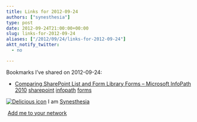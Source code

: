 ```yaml
---
title: Links for 2012-09-24
authors: ["synesthesia"]
type: post
date: 2012-09-24T21:00:00+00:00
slug: links-for-2012-09-24 
aliases: ["/2012/09/24/links-for-2012-09-24"]
aktt_notify_twitter:
  - no

---
```

Bookmarks I&#8217;ve shared on 2012-09-24:

  * [Comparing SharePoint List and Form Library Forms &#8211; Microsoft InfoPath 2010][1] 
    [sharepoint][2] [infopath][3] [forms][4] </li> </ul> 
    
    <p class="deliciouslink">
      <a href="https://del.icio.us/synesthesia" title="See all my bookmarks on del.icio.us"><img src="https://www.synesthesia.co.uk/images/deliciousicon.jpg" alt="Delicious icon" /></a>&nbsp;I am <a href="https://del.icio.us/synesthesia" title="See all my bookmarks on del.icio.us">Synesthesia</a>
    </p>
    
    <p class="deliciouslink">
      <a href="https://del.icio.us/network?add=synesthesia" title="Add me to your del.icio.us network"><img src="https://www.synesthesia.co.uk/images/add.gif" alt="" /></a>&nbsp;<a href="https://del.icio.us/network?add=synesthesia" title="Add me to your del.icio.us network">Add me to your network</a>
    </p>

 [1]: https://blogs.msdn.com/b/infopath/archive/2010/04/22/comparing-list-and-form-library-forms.aspx
 [2]: https://www.delicious.com/synesthesia/sharepoint
 [3]: https://www.delicious.com/synesthesia/infopath
 [4]: https://www.delicious.com/synesthesia/forms